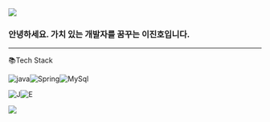 <img src="https://capsule-render.vercel.app/api?type=waving&color=08298A&height=150&section=header" />

### 안녕하세요. 가치 있는 개발자를 꿈꾸는 이진호입니다.

---

📚Tech Stack

![java](https://img.shields.io/badge/Java-ED8B00?style=for-the-badge&logo=openjdk&logoColor=white)![Spring](https://img.shields.io/badge/Spring-6DB33F?style=for-the-badge&logo=spring&logoColor=white)![MySql](https://img.shields.io/badge/MySQL-005C84?style=for-the-badge&logo=mysql&logoColor=whit)


![J](https://img.shields.io/badge/IntelliJ_IDEA-000000.svg?style=for-the-badge&logo=intellij-idea&logoColor=white)![E](https://img.shields.io/badge/Eclipse-2C2255?style=for-the-badge&logo=eclipse&logoColor=white)

<img src="https://capsule-render.vercel.app/api?type=waving&color=08298A&height=150&section=footer" />


<!--
**sbi03441/sbi03441** is a ✨ _special_ ✨ repository because its `README.md` (this file) appears on your GitHub profile.

Here are some ideas to get you started:

- 🔭 I’m currently working on ...
- 🌱 I’m currently learning ...
- 👯 I’m looking to collaborate on ...
- 🤔 I’m looking for help with ...
- 💬 Ask me about ...
- 📫 How to reach me: ...
- 😄 Pronouns: ...
- ⚡ Fun fact: ...
-->
